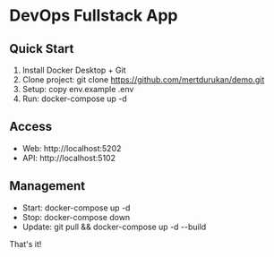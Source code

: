 ﻿# DevOps Fullstack App

## Quick Start

1. Install Docker Desktop + Git
2. Clone project: git clone https://github.com/mertdurukan/demo.git
3. Setup: copy env.example .env
4. Run: docker-compose up -d

## Access

- Web: http://localhost:5202
- API: http://localhost:5102

## Management

- Start: docker-compose up -d
- Stop: docker-compose down
- Update: git pull && docker-compose up -d --build

That's it! 
